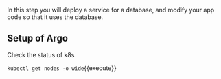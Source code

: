 In this step you will deploy a service for a database, and modify your app code so that it uses the database.

## Setup of Argo

Check the status of k8s

`kubectl get nodes -o wide`{{execute}}